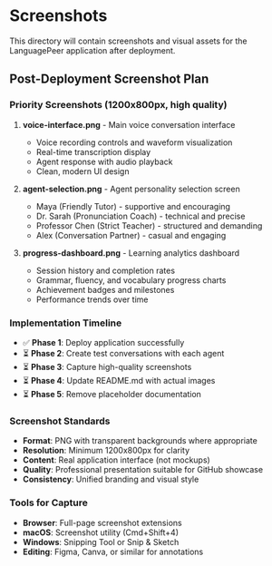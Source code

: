# Screenshots

This directory will contain screenshots and visual assets for the LanguagePeer application after deployment.

## Post-Deployment Screenshot Plan

### Priority Screenshots (1200x800px, high quality)

1. **voice-interface.png** - Main voice conversation interface
   - Voice recording controls and waveform visualization
   - Real-time transcription display
   - Agent response with audio playback
   - Clean, modern UI design

2. **agent-selection.png** - Agent personality selection screen
   - Maya (Friendly Tutor) - supportive and encouraging
   - Dr. Sarah (Pronunciation Coach) - technical and precise
   - Professor Chen (Strict Teacher) - structured and demanding
   - Alex (Conversation Partner) - casual and engaging

3. **progress-dashboard.png** - Learning analytics dashboard
   - Session history and completion rates
   - Grammar, fluency, and vocabulary progress charts
   - Achievement badges and milestones
   - Performance trends over time

### Implementation Timeline
- ✅ **Phase 1**: Deploy application successfully
- ⏳ **Phase 2**: Create test conversations with each agent
- ⏳ **Phase 3**: Capture high-quality screenshots
- ⏳ **Phase 4**: Update README.md with actual images
- ⏳ **Phase 5**: Remove placeholder documentation

### Screenshot Standards
- **Format**: PNG with transparent backgrounds where appropriate
- **Resolution**: Minimum 1200x800px for clarity
- **Content**: Real application interface (not mockups)
- **Quality**: Professional presentation suitable for GitHub showcase
- **Consistency**: Unified branding and visual style

### Tools for Capture
- **Browser**: Full-page screenshot extensions
- **macOS**: Screenshot utility (Cmd+Shift+4)
- **Windows**: Snipping Tool or Snip & Sketch
- **Editing**: Figma, Canva, or similar for annotations